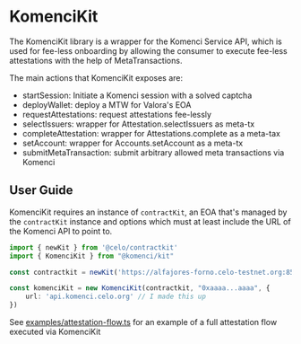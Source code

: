 # KomenciKit

The KomenciKit library is a wrapper for the Komenci Service API, which is used for fee-less onboarding by allowing 
the consumer to execute fee-less attestations with the help of MetaTransactions.

The main actions that KomenciKit exposes are:
- startSession: Initiate a Komenci session with a solved captcha
- deployWallet: deploy a MTW for Valora's EOA
- requestAttestations: request attestations fee-lessly 
- selectIssuers: wrapper for Attestation.selectIssuers as meta-tx
- completeAttestation: wrapper for Attestations.complete as a meta-tax
- setAccount: wrapper for Accounts.setAccount as a meta-tx
- submitMetaTransaction: submit arbitrary allowed meta transactions via Komenci

## User Guide

KomenciKit requires an instance of `contractKit`, an EOA that's managed by the `contractKit` instance and
options which must at least include the URL of the Komenci API to point to.

```ts
import { newKit } from '@celo/contractkit'
import { KomenciKit } from "@komenci/kit"

const contractkit = newKit('https://alfajores-forno.celo-testnet.org:8545')

const komenciKit = new KomenciKit(contractkit, "0xaaaa...aaaa", {
    url: 'api.komenci.celo.org' // I made this up
})
```

See [examples/attestation-flow.ts](./examples/attestation-flow.ts) for an example of a full attestation flow executed via KomenciKit
